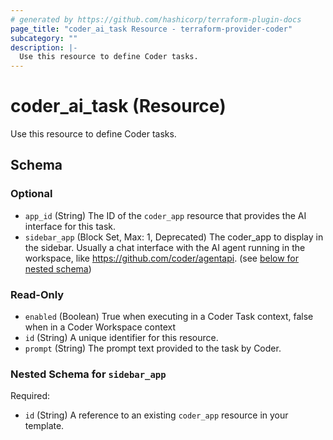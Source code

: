 ```yaml
---
# generated by https://github.com/hashicorp/terraform-plugin-docs
page_title: "coder_ai_task Resource - terraform-provider-coder"
subcategory: ""
description: |-
  Use this resource to define Coder tasks.
---
```


# coder_ai_task (Resource)

Use this resource to define Coder tasks.



<!-- schema generated by tfplugindocs -->
## Schema

### Optional

- `app_id` (String) The ID of the `coder_app` resource that provides the AI interface for this task.
- `sidebar_app` (Block Set, Max: 1, Deprecated) The coder_app to display in the sidebar. Usually a chat interface with the AI agent running in the workspace, like https://github.com/coder/agentapi. (see [below for nested schema](#nestedblock--sidebar_app))

### Read-Only

- `enabled` (Boolean) True when executing in a Coder Task context, false when in a Coder Workspace context
- `id` (String) A unique identifier for this resource.
- `prompt` (String) The prompt text provided to the task by Coder.

<a id="nestedblock--sidebar_app"></a>
### Nested Schema for `sidebar_app`

Required:

- `id` (String) A reference to an existing `coder_app` resource in your template.

